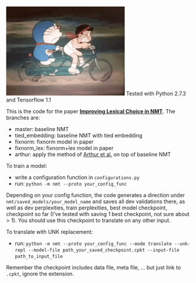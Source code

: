 ![Good friend lol](./images/doraemon_nobita.gif)
Tested with Python 2.7.3 and Tensorflow 1.1

This is the code for the paper [**Improving Lexical Choice in NMT**](https://arxiv.org/abs/1710.01329). The branches are:  

* master: baseline NMT
* tied_embedding: baseline NMT with tied embedding
* fixnorm: fixnorm model in paper
* fixnorm_lex: fixnorm+lex model in paper
* arthur: apply the method of [Arthur et al.](https://arxiv.org/abs/1606.02006) on top of baseline NMT


To train a model:
* write a configuration function in ```configurations.py```
* run: ```python -m nmt --proto your_config_func```  

Depending on your config function, the code generates a direction under ```nmt/saved_models/your_model_name``` and saves all dev validations there, as well as dev perplexities, train perplexities, best model checkpoint, checkpoint so far (I've tested with saving 1 best checkpoint, not sure about > 1). You should use this checkpoint to translate on any other input.

To translate with UNK replacement:
* run: ```python -m nmt --proto your_config_func --mode translate --unk-repl --model-file path_your_saved_checkpoint.cpkt --input-file path_to_input_file```  

Remember the checkpoint includes data file, meta file, ... but just link to ```.cpkt```, ignore the extension. 

